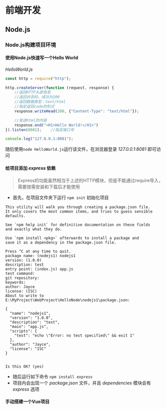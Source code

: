 # 前端开发

## Node.js

### Node.js构建项目环境

#### 使用Node.js快速写一个Hello World

*HelloWorld.js*

```javascript
const http = require("http");

http.createServer(function (request, response) {
    //返回HTTP头部信息
    //返回状态码，成功为200
    //返回数据类型：text/html
    //指定返回code的形式
    response.writeHead(200, {"Content-Type": "text/html"});

    //发送html的内容
    response.end("<H1>Hello World!</H1>")
}).listen(8081);    //指定端口号

console.log("127.0.0.1:8081");
```

随后使用`node HelloWorld.js`运行该文件，在浏览器登录 *127.0.0.1:8081* 即可访问



#### 给项目添加 *express* 依赖

> Express的功能虽然相当于上述的HTTP模块，但是不能通过require导入，需要按需安装和下载后才能使用

- 首先，在项目文件夹下运行 `npm init` 初始化项目

```shell
This utility will walk you through creating a package.json file.
It only covers the most common items, and tries to guess sensible defaults.

See `npm help init` for definitive documentation on these fields
and exactly what they do.

Use `npm install <pkg>` afterwards to install a package and
save it as a dependency in the package.json file.

Press ^C at any time to quit.
package name: (nodejs1) nodejs1
version: (1.0.0)
description: test
entry point: (index.js) app.js
test command:
git repository:
keywords:
author: Jayce
license: (ISC)
About to write to E:\MyProject\WebProject\HelloNode\nodejs1\package.json:

{
  "name": "nodejs1",
  "version": "1.0.0",
  "description": "test",
  "main": "app.js",
  "scripts": {
    "test": "echo \"Error: no test specified\" && exit 1"
  },
  "author": "Jayce",
  "license": "ISC"
}


Is this OK? (yes)
```



- 随后运行如下命令 `npm install express` 
- 项目内会出现一个 *package.json* 文件，并且 *dependencies* 模块会有 *express* 选项



#### 手动搭建一个Vue项目

